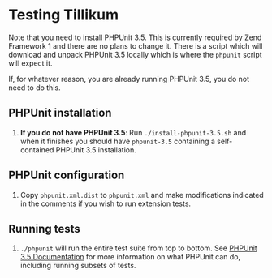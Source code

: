 Testing Tillikum
================

Note that you need to install PHPUnit 3.5. This is currently required by Zend
Framework 1 and there are no plans to change it. There is a script which will
download and unpack PHPUnit 3.5 locally which is where the `phpunit` script will
expect it.

If, for whatever reason, you are already running PHPUnit 3.5, you do not need to
do this.

PHPUnit installation
--------------------

1. **If you do not have PHPUnit 3.5**: Run `./install-phpunit-3.5.sh` and when
   it finishes you should have `phpunit-3.5` containing a self-contained PHPUnit
   3.5 installation.

PHPUnit configuration
---------------------

1. Copy `phpunit.xml.dist` to `phpunit.xml` and make modifications indicated in
   the comments if you wish to run extension tests.

Running tests
-------------

1. `./phpunit` will run the entire test suite from top to bottom. See
   [PHPUnit 3.5 Documentation](http://www.phpunit.de/manual/3.5/en/) for more
   information on what PHPUnit can do, including running subsets of tests.
